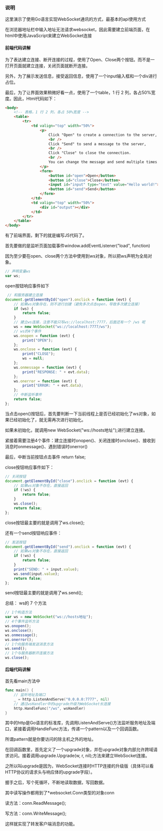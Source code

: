### 说明
这里演示了使用Go语言实现WebSocket通讯的方式，最基本的api使用方式

在浏览器地址栏中输入地址无法请求websocket，因此需要建立前端页面，在html中使用JavaScript来建立WebSocket连接

#### 前端代码讲解

为了表达建立连接、断开连接的过程，使用了Open、Close两个按钮。而不是一打开页面就建立连接，关闭页面就断开连接。

另外，为了展示发送信息，接受返回信息，使用了一个input输入框和一个div进行占位。

最后，为了让界面效果稍微好看一点，使用了一个table，1 行 2 列，各占50%宽度。因此，Html代码如下：
```HTML
<body>
    <!-- 表格，1 行 2 列，各占 50%宽度 -->
    <table>
        <tr>
            <td valign="top" width="50%">
                <p>
                    Click "Open" to create a connection to the server,
                    <br />
                    Click "Send" to send a message to the server,
                    <br />
                    Click "Close" to close the connection.
                    <br />
                    You can change the message and send multiple times.
                </p>
                <form>
                    <button id="open">Open</button>
                    <button id="close">Close</button>
                    <input id="input" type="text" value="Hello world!">
                    <button id="send">Send</button>
                </form>
            </td>
            <td valign="top" width="50%">
                <div id="output"></div>
            </td>
        </tr>
    </table>
</body>
```


有了前端界面，剩下的就是编写JS代码了。

首先要做的是监听页面加载事件window.addEventListener("load", function)

因为至少要在open、close两个方法中使用到ws对象，所以把ws声明为全局对象。
```javascript
// 声明变量ws
var ws;
```
open按钮响应事件如下
```javascript
 // 和服务器建立连接
document.getElementById("open").onclick = function (evt) {
    // 如果ws对象存在，则不进行创建（避免多次点击open，导致多次建立连接）
    if (ws) {
        return false;
    }
    // 建立ws连接，注意不能只写ws://localhost:7777，后面还有一个 /ws 呢
    ws = new WebSocket("ws://localhost:7777/ws");
    // ws的4个事件
    ws.onopen = function (evt) {
        print("OPEN");
    };
    ws.onclose = function (evt) {
        print("CLOSE");
        ws = null;
    };
    ws.onmessage = function (evt) {
        print("RESPONSE: " + evt.data);
    };
    ws.onerror = function (evt) {
        print("ERROR: " + evt.data);
    };
    // 中断监听事件
    return false;
};
```
当点击open()按钮后，首先要判断一下当前线程上是否已经初始化了ws对象，如果已经初始化了，就无需再次进行初始化。

如果未初始化，就调用new WebSocket("ws://hosts地址");进行建立连接。

紧接着需要注册4个事件：建立连接时onopen()、关闭连接时onclose()、接收到消息时onmessage()、遇到错误时onerror()

最后，中断当前按钮点击事件 return false;

close按钮响应事件如下：
```javascript
// 关闭按钮
document.getElementById("close").onclick = function (evt) {
    // 如果ws对象不存在，直接返回
    if (!ws) {
        return false;
    }
    ws.close();
    return false;
};
```
close按钮最主要的就是调用了ws.close();

还有一个send按钮响应事件：
```javascript
// 发送按钮
document.getElementById("send").onclick = function (evt) {
    // 如果ws对象不存在，直接返回
    if (!ws) {
        return false;
    }
    print("SEND: " + input.value);
    ws.send(input.value);
    return false;
};
```
send按钮最主要的就是调用了ws.send();

总结：
ws的 7 个方法
```javascript
// 1个构造方法
var ws = new WebSocket("ws://hosts地址");
// 4个事件监听方法
ws.onopen();
ws.onclose();
ws.onmessage();
ws.onerror();
// 1个向服务端发送消息方法
ws.send();
// 1个与服务器断开连接方法
ws.close();
```

#### 后端代码讲解

首先看main方法中
```go
func main() {
    // 监听地址及端口
	_ = http.ListenAndServe("0.0.0.0:7777", nil)
	// 通过wsHandler中的upgrade升级为WebSocket长连接
	http.HandleFunc("/ws", wsHandler)
}
```
其中的http是Go语言的标准库，先调用ListenAndServe()方法监听服务地址及端口，紧接着调用HandleFunc方法，传递一个pattern以及一个回调函数。

所谓pattern就是你要访问的除主机之外的地址。

在回调函数里，首先定义了一个upgrade对象，并在upgrade对象内部允许跨域请求访问。接着调用upgrade.Upgrade(w, r, nil);方法来建立WebSocket连接。

之所以叫upgrade是因为，WebSocket连接时HTTP连接的升级版（具体可以看HTTP协议的请求头与响应体的upgrade字段）。

握手之后，写个死循环，不断地读取数据，写回数据。

其中读写操作都用到了*websocket.Conn类型的对象conn

读方法：conn.ReadMessage();

写方法：conn.WriteMessage();

这样就实现了转发客户端消息的功能。